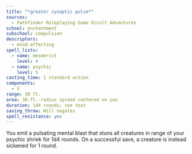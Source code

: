 ```yaml
---
title: "*greater synaptic pulse*"
sources:
  - Pathfinder Roleplaying Game Occult Adventures
school: enchantment
subschool: compulsion
descriptors:
  - mind-affecting
spell_lists:
  - name: mesmerist
    level: 4
  - name: psychic
    level: 5
casting_time: 1 standard action
components:
  - V
range: 30 ft.
area: 30-ft.-radius spread centered on you
duration: 1d4 rounds; see text
saving_throw: Will negates
spell_resistance: yes
---
```


You emit a pulsating mental blast that stuns all creatures in range of your psychic shriek for 1d4 rounds. On a successful save, a creature is instead sickened for 1 round.
